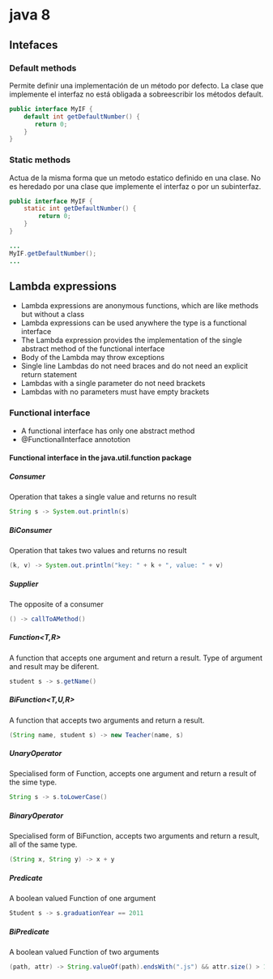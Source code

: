 # java 8

## Intefaces

### Default methods

Permite definir una implementación de un método por defecto. La clase que implemente el interfaz no está obligada a sobreescribir los métodos default.

```java
public interface MyIF {
    default int getDefaultNumber() {
       return 0;
    }
}  
```

### Static methods

Actua de la misma forma que un metodo estatico definido en una clase. No es heredado por una clase que implemente el interfaz o por un subinterfaz.

```java
public interface MyIF {
    static int getDefaultNumber() {
        return 0;
    }
}

...
MyIF.getDefaultNumber();
...
```

## Lambda expressions

* Lambda expressions are anonymous functions, which are like methods but without a class
* Lambda expressions can be used anywhere the type is a functional interface
* The Lambda expression provides the implementation of the single abstract method of the functional interface
* Body of the Lambda may throw exceptions
* Single line Lambdas do not need braces and do not need an explicit return statement
* Lambdas with a single parameter do not need brackets
* Lambdas with no parameters must have empty brackets

### Functional interface
* A functional interface has only one abstract method
* @FunctionalInterface annototion

#### Functional interface in the java.util.function package

##### Consumer<T>

Operation that takes a single value and returns no result

```java
String s -> System.out.println(s)
```

##### BiConsumer<T>

Operation that takes two values and returns no result

```java
(k, v) -> System.out.println("key: " + k + ", value: " + v)
```

##### Supplier

The opposite of a consumer

```java
() -> callToAMethod()
```

##### Function<T,R>

A function that accepts one argument and return a result. Type of argument and result may be diferent.

```java
student s -> s.getName()
```

##### BiFunction<T,U,R>

A function that accepts two arguments and return a result.

```java
(String name, student s) -> new Teacher(name, s)
```

##### UnaryOperator<T>

Specialised form of Function, accepts one argument and return a result of the sime type.

```java
String s -> s.toLowerCase()
```

##### BinaryOperator<T>

Specialised form of BiFunction, accepts two arguments and return a result, all of the same type.

```java
(String x, String y) -> x + y
```

##### Predicate

A boolean valued Function of one argument

```java
Student s -> s.graduationYear == 2011
```

##### BiPredicate

A boolean valued Function of two arguments

```java
(path, attr) -> String.valueOf(path).endsWith(".js") && attr.size() > 1024
```
